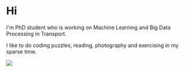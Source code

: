 # Hi

I'm PhD student who is working on Machine Learning and Big Data Processing in Transport.


I like to do coding puzzles, reading, photography and exercising in my sparse time.

![](https://komarev.com/ghpvc/?username=thanhtrv)
